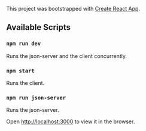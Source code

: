 This project was bootstrapped with [Create React App](https://github.com/facebook/create-react-app).

## Available Scripts

### `npm run dev`

Runs the json-server and the client concurrently.

### `npm start`

Runs the client.

### `npm run json-server`

Runs the json-server.

Open [http://localhost:3000](http://localhost:3000) to view it in the browser.
